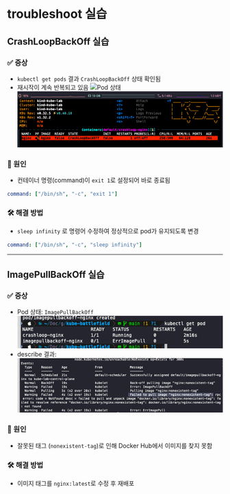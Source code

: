 # troubleshoot 실습

## CrashLoopBackOff 실습

### ✅ 증상

- `kubectl get pods` 결과 `CrashLoopBackOff` 상태 확인됨
- 재시작이 계속 반복되고 있음
![Pod 상태](./images/crashlooback-error.png)
![Pod 상태](./images/crashlooback-error2.png)

### 🧨 원인

- 컨테이너 명령(command)이 `exit 1`로 설정되어 바로 종료됨

```yaml
command: ["/bin/sh", "-c", "exit 1"]
```

### 🛠️ 해결 방법

- `sleep infinity` 로 명령어 수정하여 정상적으로 pod가 유지되도록 변경

```yaml
command: ["/bin/sh", "-c", "sleep infinity"]
```

---

## ImagePullBackOff 실습

### ✅ 증상

- Pod 상태: `ImagePullBackOff`
![Pod 상태](./images/error-image-pod-status.png)
- describe 결과:
![Pod 상태](./images/error-image-describe.png)

### 🧨 원인

- 잘못된 태그 (`nonexistent-tag`)로 인해 Docker Hub에서 이미지를 찾지 못함

### 🛠️ 해결 방법

- 이미지 태그를 `nginx:latest`로 수정 후 재배포